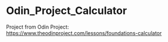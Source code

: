 # Odin_Project_Calculator

Project from Odin Project:
https://www.theodinproject.com/lessons/foundations-calculator
